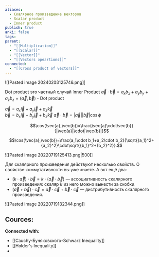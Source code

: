 ```yaml
---
aliases:
  - Скалярное произведение векторов
  - Scalar product
  - Inner product
publish: true
anki: false
tags: 
parent:
  - "[[Multiplication]]"
  - "[[Scalar]]"
  - "[[Vector]]"
  - "[[Vectors opeartions]]"
connected:
  - "[[Cross product of vectors]]"
---
```


![[Pasted image 20240203125746.png]]

Dot product это частный случай Inner Product
${} \vec{a} \cdot \vec{b} = a_x b_x + a_y b_y + a_z b_z = (\vec{a}, \vec{b}) {}$ - Dot product



${} \vec{a} = a_x \vec{i} + a_y \vec{j} + a_z \vec{k}$  
$\vec{b} = b_x \vec{i} + b_y \vec{j} + b_z \vec{k} {}$ 
$\vec{a} \cdot \vec{b} = |\vec{a}| |\vec{b}| \cos{\phi}$


$$\cos(\vec{a},\vec{b})=\frac{\vec{a}\cdot\vec{b}}{|\vec{a}|\cdot|\vec{b}|}$$

$$\cos(\vec{a},\vec{b})=\frac{a_1\cdot b_1+a_2\cdot b_2}{\sqrt{{a_1}^2+{a_2}^2}\cdot\sqrt{{b_1}^2+{b_2}^2}}.$$


![[Pasted image 20220719125413.png|500]]


Для скалярного произведения действуют несколько свойств. О свойстве коммутативности вы уже знаете. А вот ещё два:
- $(k \cdot \vec{a}) \cdot \vec{b} = k \cdot (\vec{a} \cdot \vec{b})$ — ассоциативность скалярного произведения: скаляр $k$ из него можно вынести за скобки.
- $(\vec{a} + \vec{b}) \cdot \vec{c} = \vec{a} \cdot \vec{c} + \vec{b} \cdot \vec{c}$ — дистрибутивность скалярного произведения.


![[Pasted image 20220719132344.png]]


**Cources:**
- 


**Connected with:**
- [[Cauchy-Буняковского-Schwarz Inequality]]
- [[Holder's Inequality]]
- 




